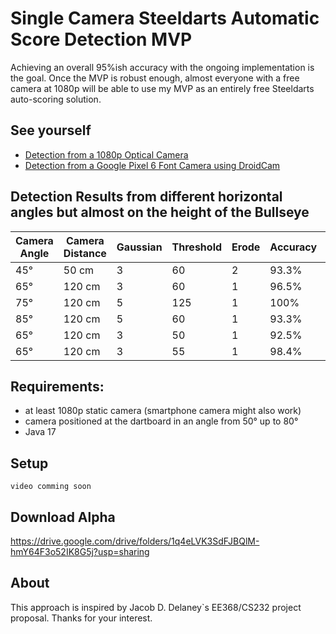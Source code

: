 # Single Camera Steeldarts Automatic Score Detection MVP

Achieving an overall 95%ish accuracy with the ongoing implementation is the goal. 
Once the MVP is robust enough, almost everyone with a free camera at 1080p will be able to use my MVP as an entirely free Steeldarts auto-scoring solution.

## See yourself
* [Detection from a 1080p Optical Camera](https://www.youtube.com/watch?v=M4H4NsJZQY4)
* [Detection from a Google Pixel 6 Font Camera using DroidCam](https://www.youtube.com/watch?v=z5BrQy0Rp8Y)

## Detection Results from different horizontal angles but almost on the height of the Bullseye

Camera Angle | Camera Distance | Gaussian | Threshold | Erode | Accuracy | Success Ratio
--- | --- | --- | --- |--- |--- |--- 
45°|50 cm|3|60|2|93.3%|2:30
65°|120 cm|3|60|1|96.5%|1:30
75°|120 cm|5|125|1|100%|0:30
85°|120 cm|5|60|1|93.3%|2:30
65°|120 cm|3|50|1|92.5%|6:80
65°|120 cm|3|55|1|98.4%|3:190

## Requirements: 
* at least 1080p static camera (smartphone camera might also work)
* camera positioned at the dartboard in an angle from 50° up to 80°
* Java 17

## Setup
`video comming soon`

## Download Alpha
https://drive.google.com/drive/folders/1q4eLVK3SdFJBQlM-hmY64F3o52IK8G5j?usp=sharing

## About

This approach is inspired by Jacob D. Delaney`s EE368/CS232 project proposal.
Thanks for your interest.
